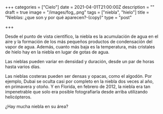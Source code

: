 +++
categories = ["Cielo"]
date = 2021-04-01T21:00:00Z
description = ""
draft = true
image = "/images/fog_.png"
tags = ["niebla", "hielo"]
title = "Nieblas: ¿que son y por qué aparecen?-(copy)"
type = "post"

+++
  
  
Desde el punto de vista científico, la niebla es la acumulación de agua en el aire y la formación de los más pequeños productos de condensación del vapor de agua. Además, cuanto más baja es la temperatura, más cristales de hielo hay en la niebla en lugar de gotas de agua.  
  
Las nieblas pueden variar en densidad y duración, desde un par de horas hasta varios días.  
  
Las nieblas costeras pueden ser densas y opacas, como el algodón. Por ejemplo, Dubai se oculta casi por completo en la niebla dos veces al año, en primavera y otoño. Y en Florida, en febrero de 2012, la niebla era tan impenetrable que solo era posible fotografiarla desde arriba utilizando helicópteros.  
  
¿Hay mucha niebla en su área?